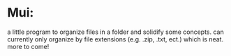 # Mui:

a little program to organize files in a folder and solidify some concepts. can currently only organize by file extensions (e.g. .zip, .txt, ect.) which is neat. more to come!
